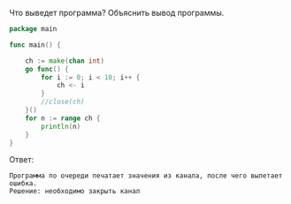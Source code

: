 Что выведет программа? Объяснить вывод программы.

```go
package main

func main() {

	ch := make(chan int)
	go func() {
		for i := 0; i < 10; i++ {
			ch <- i
		}
		//close(ch)
	}()
	for n := range ch {
		println(n)
	}
}
```

Ответ:
```
Программа по очереди печатает значения из канала, после чего вылетает ошибка. 
Решение: необходимо закрыть канал

```